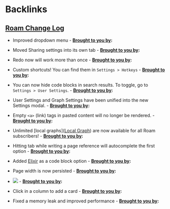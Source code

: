 
# Backlinks
## [Roam Change Log](<Roam Change Log.md>)
- Improved dropdown menu 
                - **[Brought to you by](<Brought to you by.md>):**

- Moved Sharing settings into its own tab
                - **[Brought to you by](<Brought to you by.md>):**

- Redo now will work more than once
                - **[Brought to you by](<Brought to you by.md>):**

- Custom shortcuts! You can find them in `Settings > Hotkeys`
                - **[Brought to you by](<Brought to you by.md>):**

- You can now hide code blocks in search results. To toggle, go to `Settings > User Settings`.
                - **[Brought to you by](<Brought to you by.md>):**

- User Settings and Graph Settings have been unified into the new Settings modal.
                - **[Brought to you by](<Brought to you by.md>):**

- Empty `<a>` (link) tags in pasted content will no longer be rendered.
                - **[Brought to you by](<Brought to you by.md>):**

- Unlimited [local graphs]([Local Graph](<Local Graph.md>)) are now available for all Roam subscribers!
                - **[Brought to you by](<Brought to you by.md>):**

- Hitting tab while writing a page reference will autocomplete the first option
                - **[Brought to you by](<Brought to you by.md>):**

- Added [Elixir](<Elixir.md>) as a code block option
                - **[Brought to you by](<Brought to you by.md>):**

- Page width is now persisted
                - **[Brought to you by](<Brought to you by.md>):**

- ![](https://firebasestorage.googleapis.com/v0/b/firescript-577a2.appspot.com/o/imgs%2Fapp%2Froam-team%2FOWqQH4AWhh.png?alt=media&token=c19e6e1e-ca64-4a30-b4c3-35b0e4177deb)
            - **[Brought to you by](<Brought to you by.md>):**

- Click in a column to add a card
                - **[Brought to you by](<Brought to you by.md>):**

- Fixed a memory leak and improved performance
                - **[Brought to you by](<Brought to you by.md>):**

